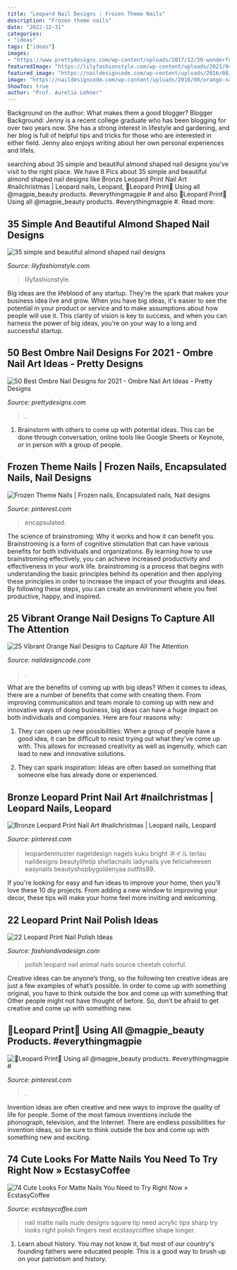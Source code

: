 ```yaml
---
title: "Leopard Nail Designs : Frozen Theme Nails"
description: "Frozen theme nails"
date: "2022-12-31"
categories:
- "ideas"
tags: ["ideas"]
images:
- "https://www.prettydesigns.com/wp-content/uploads/2017/12/30-wonderful-ombre-nail-designs-for-2018-15.jpg"
featuredImage: "https://lilyfashionstyle.com/wp-content/uploads/2021/04/31-5-768x1152.jpg"
featured_image: "https://naildesigncode.com/wp-content/uploads/2016/08/orange-nail-designs-6-e1484036603435.jpg"
image: "https://naildesigncode.com/wp-content/uploads/2016/08/orange-nail-designs-6-e1484036603435.jpg"
ShowToc: true
author: "Prof. Aurelio Lehner"
---
```



Background on the author: What makes them a good blogger?
Blogger Background:
Jenny is a recent college graduate who has been blogging for over two years now. She has a strong interest in lifestyle and gardening, and her blog is full of helpful tips and tricks for those who are interested in either field. Jenny also enjoys writing about her own personal experiences and lifeIs.

	

		
searching about 35 simple and beautiful almond shaped nail designs you've visit to the right place. We have 8 Pics about 35 simple and beautiful almond shaped nail designs like Bronze Leopard Print Nail Art #nailchristmas | Leopard nails, Leopard, 🐆Leopard Print🐆 Using all @magpie_beauty products. #everythingmagpie # and also 🐆Leopard Print🐆 Using all @magpie_beauty products. #everythingmagpie #. Read more:
		
    
## 35 Simple And Beautiful Almond Shaped Nail Designs

<img loading=lazy src="https://lilyfashionstyle.com/wp-content/uploads/2021/04/31-5-768x1152.jpg" onerror="this.onerror=null;this.src='https://tse2.mm.bing.net/th?id=OIP.z0zP5cK2UUflcOSa590GmQHaLH&amp;pid=15.1';" alt="35 simple and beautiful almond shaped nail designs">

_Source: lilyfashionstyle.com_

>lilyfashionstyle. 

	

Big ideas are the lifeblood of any startup. They're the spark that makes your business idea live and grow. When you have big ideas, it's easier to see the potential in your product or service and to make assumptions about how people will use it. This clarity of vision is key to success, and when you can harness the power of big ideas, you're on your way to a long and successful startup.

    
## 50 Best Ombre Nail Designs For 2021 - Ombre Nail Art Ideas - Pretty Designs

<img loading=lazy src="https://www.prettydesigns.com/wp-content/uploads/2017/12/30-wonderful-ombre-nail-designs-for-2018-15.jpg" onerror="this.onerror=null;this.src='https://tse1.mm.bing.net/th?id=OIP.yivCkNT4PZKzXh8NKXmzUQHaHa&amp;pid=15.1';" alt="50 Best Ombre Nail Designs for 2021 - Ombre Nail Art Ideas - Pretty Designs">

_Source: prettydesigns.com_

>. 

	

1. Brainstorm with others to come up with potential ideas. This can be done through conversation, online tools like Google Sheets or Keynote, or in person with a group of people.

    
## Frozen Theme Nails | Frozen Nails, Encapsulated Nails, Nail Designs

<img loading=lazy src="https://i.pinimg.com/736x/83/f1/6f/83f16f74cce84c4d679949d308f4ffc0.jpg" onerror="this.onerror=null;this.src='https://tse4.mm.bing.net/th?id=OIP.9q3nAWTVbTlHYPhrfX3KYwHaHa&amp;pid=15.1';" alt="Frozen Theme Nails | Frozen nails, Encapsulated nails, Nail designs">

_Source: pinterest.com_

>encapsulated. 

	

The science of brainstroming: Why it works and how it can benefit you.
Brainstroming is a form of cognitive stimulation that can have various benefits for both individuals and organizations. By learning how to use brainstroming effectively, you can achieve increased productivity and effectiveness in your work life. brainstroming is a process that begins with understanding the basic principles behind its operation and then applying these principles in order to increase the impact of your thoughts and ideas. By following these steps, you can create an environment where you feel productive, happy, and inspired.

    
## 25 Vibrant Orange Nail Designs To Capture All The Attention

<img loading=lazy src="https://naildesigncode.com/wp-content/uploads/2016/08/orange-nail-designs-6-e1484036603435.jpg" onerror="this.onerror=null;this.src='https://tse1.mm.bing.net/th?id=OIP.SqqAlk7ykFQ00FqcMO0UEAAAAA&amp;pid=15.1';" alt="25 Vibrant Orange Nail Designs to Capture All The Attention">

_Source: naildesigncode.com_

>. 

	

What are the benefits of coming up with big ideas?
When it comes to ideas, there are a number of benefits that come with creating them. From improving communication and team morale to coming up with new and innovative ways of doing business, big ideas can have a huge impact on both individuals and companies. Here are four reasons why: 
1. They can open up new possibilities: When a group of people have a good idea, it can be difficult to resist trying out what they've come up with. This allows for increased creativity as well as ingenuity, which can lead to new and innovative solutions. 

2. They can spark inspiration: Ideas are often based on something that someone else has already done or experienced.

    
## Bronze Leopard Print Nail Art #nailchristmas | Leopard Nails, Leopard

<img loading=lazy src="https://i.pinimg.com/736x/73/b8/69/73b869eb9a1897526602dd06bd7db379.jpg" onerror="this.onerror=null;this.src='https://tse3.mm.bing.net/th?id=OIP.G6NY3rUu-ka1pU2M_EwzXwHaHa&amp;pid=15.1';" alt="Bronze Leopard Print Nail Art #nailchristmas | Leopard nails, Leopard">

_Source: pinterest.com_

>leopardenmuster nageldesign nagels kuku bright ネイル terlau naildesigns beautylifetip shellacnails ladynails yve feliciaheesen easynails beautyshopbygoldenyaa outfits89. 

	

If you're looking for easy and fun ideas to improve your home, then you'll love these 10 diy projects. From adding a new window to improving your decor, these tips will make your home feel more inviting and welcoming.

    
## 22 Leopard Print Nail Polish Ideas

<img loading=lazy src="http://www.fashiondivadesign.com/wp-content/uploads/2013/03/Leopard-Print-Nail-Polish-13-1024x768.jpg" onerror="this.onerror=null;this.src='https://tse4.mm.bing.net/th?id=OIP.oDzHAT9n7bYDj2Znue7q3AHaFj&amp;pid=15.1';" alt="22 Leopard Print Nail Polish Ideas">

_Source: fashiondivadesign.com_

>polish leopard nail animal nails source cheetah colorful. 

	

Creative ideas can be anyone’s thing, so the following ten creative ideas are just a few examples of what’s possible. In order to come up with something original, you have to think outside the box and come up with something that Other people might not have thought of before. So, don’t be afraid to get creative and come up with something new.

    
## 🐆Leopard Print🐆 Using All @magpie_beauty Products. #everythingmagpie #

<img loading=lazy src="https://i.pinimg.com/736x/55/74/ba/5574bafbcccba5e220986cdb02632145.jpg" onerror="this.onerror=null;this.src='https://tse1.mm.bing.net/th?id=OIP.7KIORFodkEGou0rvZ7xWgAHaJQ&amp;pid=15.1';" alt="🐆Leopard Print🐆 Using all @magpie_beauty products. #everythingmagpie #">

_Source: pinterest.com_

>. 

	

Invention ideas are often creative and new ways to improve the quality of life for people. Some of the most famous inventions include the phonograph, television, and the Internet. There are endless possibilities for invention ideas, so be sure to think outside the box and come up with something new and exciting.

    
## 74 Cute Looks For Matte Nails You Need To Try Right Now » EcstasyCoffee

<img loading=lazy src="https://i2.wp.com/www.ecstasycoffee.com/wp-content/uploads/2016/08/Cute-Matte-Nail-Designs-Idea-18.jpg?resize=600%2C707" onerror="this.onerror=null;this.src='https://tse2.mm.bing.net/th?id=OIP.WLDnad--7a3GP3A3X2PXnQHaIu&amp;pid=15.1';" alt="74 Cute Looks For Matte Nails You Need to Try Right Now » EcstasyCoffee">

_Source: ecstasycoffee.com_

>nail matte nails nude designs square tip need acrylic tips sharp try looks right polish fingers neat ecstasycoffee shape longer. 

	

1) Learn about history. You may not know it, but most of our country's founding fathers were educated people. This is a good way to brush up on your patriotism and history. 

